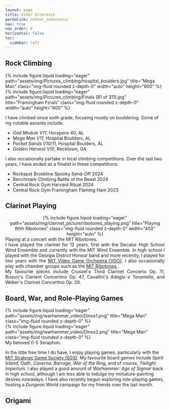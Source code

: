 ```yaml
---
layout: page
title: Other Interests
permalink: /other_interests/
nav: true
nav_order: 6
horizontal: false
toc:
  sidebar: left
---
```

<!-- _pages/other_interests.md -->

## Rock Climbing

<div class="row">
    <div class="col-sm mt-2 mt-md-0">
        {% include figure.liquid loading="eager" path="assets/img/Pictures_climbing/hospital_boulders.jpg" title="Mega Man" class="img-fluid rounded z-depth-0" width="auto" height="600" %}
    </div>
    <div class="col-sm mt-2 mt-md-0">
        {% include figure.liquid loading="eager" path="assets/img/Pictures_climbing/Finals (81 of 311).jpg" title="Framingham Finals" class="img-fluid rounded z-depth-0" width="auto" height="600" %}
    </div>
</div>

I have climbed since sixth grade, focusing mostly on bouldering. Some of my notable ascents include:

<ul>
  <li><em>God Module V11</em>, Horspens 40, AL</li>
  <li><em>Mega Man V11</em>, Hospital Boulders, AL</li>
  <li><em>Pocket Sands V10/11</em>, Hospital Boulders, AL</li>
  <li><em>Golden Harvest V10</em>, Rocktown, GA</li>
</ul>

<p>I also occasionally partake in local climbing competitions. Over the last two years, I have ended as a finalist in these competitions:</p>

<ul>
  <li>Rockspot Brookline Spooky Send-Off 2024</li>
  <li>Benchmark Climbing Battle of the Beast 2024</li>
  <li>Central Rock Gym Harvard Ritual 2024</li>
  <li>Central Rock Gym Framingham Flaming Ham 2023</li>
</ul>

## Clarinet Playing
<div style="text-align: center;">
  {% include figure.liquid loading="eager" path="assets/img/clarinet_picture/ribotones_playing.png" title="Playing With Ribotones" class="img-fluid rounded z-depth-0" width="450" height="auto" %}
</div>
<div class="caption">
    Playing at a concert with the MIT Ribotones.
</div>

<div align="justify">
I have played the clarinet for 12 years, first with the Decatur High School Wind Ensemble and currently with the MIT Wind Ensemble. In high school I played with the Georgia District Honour band and more recently, I played for two years with the <a href="https://www.youtube.com/channel/UCVtU0-ALytaxlR68Tv8xZ2g">MIT Video Game Orchestra (VGO)</a>. I also occasionally play with chamber groups such as the  <a href="https://ribotones.mit.edu/">MIT Ribotones </a>.
</div>

<div align="justify">
    My favourite pieces include Crussel's Third Clarinet Concerto Op. 11, Busoni's Clarient Concertino Op. 47, Cavallini's <em>Adagio e Tarantella</em>, and Weber's Clarinet Concertino Op. 26.
</div>


## Board, War, and Role-Playing Games
<div class="row">
    <div class="col-sm mt-2 mt-md-0">
        {% include figure.liquid loading="eager" path="assets/img/warhammer_video/Dinos1.png" title="Mega Man" class="img-fluid rounded z-depth-0" %}
    </div>
    <div class="col-sm mt-2 mt-md-0">
        {% include figure.liquid loading="eager" path="assets/img/warhammer_video/Dinos2.png" title="Mega Man" class="img-fluid rounded z-depth-0" %}
    </div>
</div>
<div class="caption">
    My beloved 0-5 Seraphon.
</div>

In the little free time I do have, I enjoy playing games, particularly with the <a href="https://www.mit.edu/~sgs/games/games.html">MIT Strategic Game Society (SGS)</a>. My favourite board games include <em>Spirit Island</em>, <em>Oath</em>, <em>Caverna</em>, <em>Barrage</em>, <em>War of the Ring</em>, and of course, <em>Twilight Imperium</em>. I also played a good amount of <em>Warhammer: Age of Sigmar</em> back in high school, although I am less able to indulge my miniature-painting desires nowadays. I have also recently begun exploring role-playing games, hosting a <em>Dungeon World</em> campaign for my friends over the last month.

## Origami
